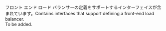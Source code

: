 <Namespace Name="Microsoft.Azure.Management.Network.Fluent.HasFrontend.Definition">
  <Docs>
    <summary><span data-ttu-id="f3eaa-101">フロント エンド ロード バランサーの定義をサポートするインターフェイスが含まれています。</span><span class="sxs-lookup"><span data-stu-id="f3eaa-101">Contains interfaces that support defining a front-end load balancer.</span></span></summary> 
    <remarks>To be added.</remarks>
  </Docs>
</Namespace>
